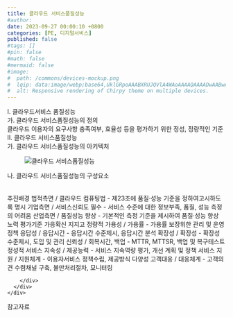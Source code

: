 ```yaml
---
title: 클라우드 서비스품질성능
#author: 
date: 2023-09-27 00:00:10 +0800
categories: [PE, 디지털서비스]
published: false
#tags: []
#pin: false
#math: false
#mermaid: false
#image:
#  path: /commons/devices-mockup.png
#  lqip: data:image/webp;base64,UklGRpoAAABXRUJQVlA4WAoAAAAQAAAADwAABwAAQUxQSDIAAAARL0AmbZurmr57yyIiqE8oiG0bejIYEQTgqiDA9vqnsUSI6H+oAERp2HZ65qP/VIAWAFZQOCBCAAAA8AEAnQEqEAAIAAVAfCWkAALp8sF8rgRgAP7o9FDvMCkMde9PK7euH5M1m6VWoDXf2FkP3BqV0ZYbO6NA/VFIAAAA
#  alt: Responsive rendering of Chirpy theme on multiple devices.
---
```


<div class="post-wrap">
  <div class="para">
    <div class="para-title">
      I. 클라우드서비스 품질성능
    </div>
    <div class="para-cntnt">
      <div class="para">
        <div class="para-title">
          가. 클라우드 서비스품질성능의 정의
        </div>
        <div class="para-cntnt">
            클라우드 이용자의 요구사항 충족여부, 효율성 등을 평가하기 위한 정성, 정량적인 기준
        </div>
      </div>
    </div>
  </div>
  
  <div class="para">
    <div class="para-title">
      II. 클라우드 서비스품질성능
    </div>
    <div class="para-cntnt">
      <div class="para">
        <div class="para-title">
          가. 클라우드 서비스품질성능의 아키텍처
        </div>
        <div class="para-cntnt">
          <figure class="post-figure">
            <img src="/assets/img/posts/클라우드-서비스품질성능.png" alt="클라우드 서비스품질성능">
<!--            <figcaption>Source: Unveiling the Metaverse: Exploring Emerging Trends, Multifaceted Perspectives, and Future Challenges</figcaption>-->
          </figure>
        </div>
      </div>
      <div class="para">
        <div class="para-title">
          나. 클라우드 서비스품질성능의 구성요소
        </div>
        <div class="para-cntnt">
          <table class="post-table">
          </table>
          추진배경
  법적측면 / 클라우드 컴퓨팅법 - 제23조에 품질·성능 기준을 정하여고시하도록 명시
  기업측면 / 서비스신뢰도 필수 - 서비스 수준에 대한 정보부족, 품질, 성능 측정의 어려움
  산업측면 / 품질성능 향상 - 기본적인 측정 기준을 제시하여 품질·성능 향상 노력
평가기준 가응확신 지지고
  정량적
    가용성 / 가용률 - 가용률 보장위한 관리 및 운영정책
    응답성 / 응답시간 - 응답시간 수준제시, 응답시간 분석
    확장성 / 확장성 - 확장성 수준제시, 도입 및 관리
    신뢰성 / 회복시간, 백업 - MTTR, MTTSR, 백업 및 복구테스트
  정성적
    서비스 지속성 / 제공능력 - 서비스 지속역량 평가, 개선 계획 및 정책
    서비스 지원 / 지원체계 - 이용자서비스 정책수립, 제공방식 다양성
    고객대응 / 대응체계 - 고객의견 수렴채널 구축, 불만처리절차, 모니터링

        </div>
      </div>
    </div>
  </div>

  <div class="refr-wrap">
    <div class="refr-title">
        참고자료
    </div>
    <ol class="refr-list">
    <!--    <li>(나현식, 최대선) <a target="_blank" href="https://scienceon.kisti.re.kr/commons/util/originalView.do?cn=JAKO202225948430499&oCn=JAKO202225948430499&dbt=JAKO&journal=NJOU00291864">메타버스 보안 위협 요소 및 대응 방안 검토</a></li>-->
    <!--    <li>(M. Uddin, S. Manickam, H. Ullah, M. Obaidat and A. Dandoush) <a target="_blank" href="https://ieeexplore.ieee.org/abstract/document/10138386">Unveiling the Metaverse: Exploring Emerging Trends, Multifaceted Perspectives, and Future Challenges</a></li>-->
    </ol>
  </div>
</div>
